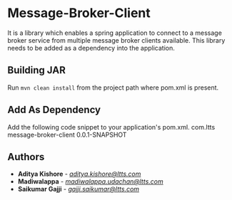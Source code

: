 # Message-Broker-Client 
It is a library which enables a spring application to connect to a message broker service from multiple message broker clients available. This library needs to be added as a dependency into the application.

## Building JAR
Run `mvn clean install` from the project path where pom.xml is present.

## Add As Dependency 
Add the following code snippet to your application's pom.xml.
	<dependency>
		<groupId>com.ltts</groupId>
		<artifactId>message-broker-client</artifactId>
		<version>0.0.1-SNAPSHOT</version>
	</dependency>

## Authors
* **Aditya Kishore** - *aditya.kishore@ltts.com*
* **Madiwalappa** - *madiwalappa.udachan@ltts.com*
* **Saikumar Gajji** - *gajji.saikumar@ltts.com*
